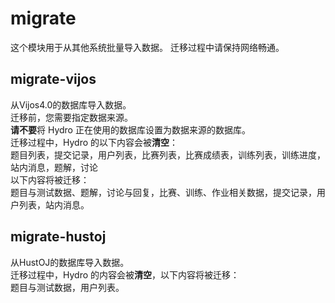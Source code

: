 # migrate


这个模块用于从其他系统批量导入数据。
迁移过程中请保持网络畅通。

## migrate-vijos

从Vijos4.0的数据库导入数据。  
迁移前，您需要指定数据来源。  
**请不要**将 Hydro 正在使用的数据库设置为数据来源的数据库。  
迁移过程中，Hydro 的以下内容会被**清空**：  
题目列表，提交记录，用户列表，比赛列表，比赛成绩表，训练列表，训练进度，站内消息，题解，讨论  
以下内容将被迁移：  
题目与测试数据、题解，讨论与回复，比赛、训练、作业相关数据，提交记录，用户列表，站内消息。

## migrate-hustoj

从HustOJ的数据库导入数据。  
迁移过程中，Hydro 的内容会被**清空**，以下内容将被迁移：  
题目与测试数据，用户列表。
